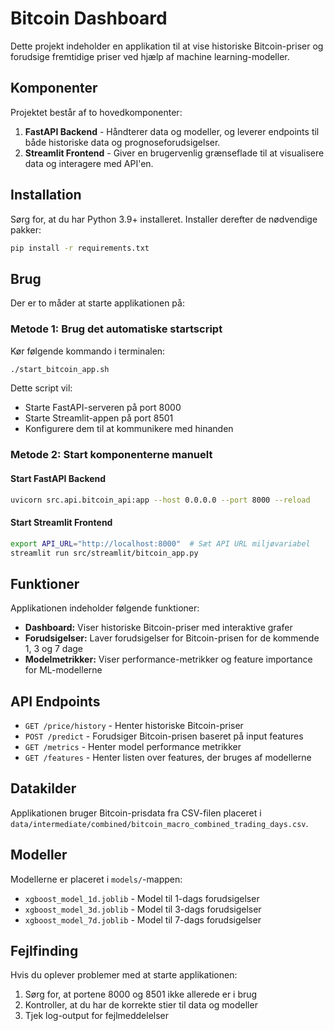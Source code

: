 # Bitcoin Dashboard

Dette projekt indeholder en applikation til at vise historiske Bitcoin-priser og forudsige fremtidige priser ved hjælp af machine learning-modeller.

## Komponenter

Projektet består af to hovedkomponenter:

1. **FastAPI Backend** - Håndterer data og modeller, og leverer endpoints til både historiske data og prognoseforudsigelser.
2. **Streamlit Frontend** - Giver en brugervenlig grænseflade til at visualisere data og interagere med API'en.

## Installation

Sørg for, at du har Python 3.9+ installeret. Installer derefter de nødvendige pakker:

```bash
pip install -r requirements.txt
```

## Brug

Der er to måder at starte applikationen på:

### Metode 1: Brug det automatiske startscript

Kør følgende kommando i terminalen:

```bash
./start_bitcoin_app.sh
```

Dette script vil:
- Starte FastAPI-serveren på port 8000
- Starte Streamlit-appen på port 8501
- Konfigurere dem til at kommunikere med hinanden

### Metode 2: Start komponenterne manuelt

#### Start FastAPI Backend

```bash
uvicorn src.api.bitcoin_api:app --host 0.0.0.0 --port 8000 --reload
```

#### Start Streamlit Frontend

```bash
export API_URL="http://localhost:8000"  # Sæt API URL miljøvariabel
streamlit run src/streamlit/bitcoin_app.py
```

## Funktioner

Applikationen indeholder følgende funktioner:

- **Dashboard:** Viser historiske Bitcoin-priser med interaktive grafer
- **Forudsigelser:** Laver forudsigelser for Bitcoin-prisen for de kommende 1, 3 og 7 dage
- **Modelmetrikker:** Viser performance-metrikker og feature importance for ML-modellerne

## API Endpoints

- `GET /price/history` - Henter historiske Bitcoin-priser
- `POST /predict` - Forudsiger Bitcoin-prisen baseret på input features
- `GET /metrics` - Henter model performance metrikker
- `GET /features` - Henter listen over features, der bruges af modellerne

## Datakilder

Applikationen bruger Bitcoin-prisdata fra CSV-filen placeret i `data/intermediate/combined/bitcoin_macro_combined_trading_days.csv`.

## Modeller

Modellerne er placeret i `models/`-mappen:
- `xgboost_model_1d.joblib` - Model til 1-dags forudsigelser
- `xgboost_model_3d.joblib` - Model til 3-dags forudsigelser
- `xgboost_model_7d.joblib` - Model til 7-dags forudsigelser

## Fejlfinding

Hvis du oplever problemer med at starte applikationen:

1. Sørg for, at portene 8000 og 8501 ikke allerede er i brug
2. Kontroller, at du har de korrekte stier til data og modeller
3. Tjek log-output for fejlmeddelelser 
